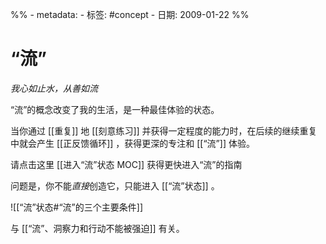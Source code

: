 %% - metadata:
	- 标签: #concept 
	- 日期: 2009-01-22 %% 
# “流”
*我心如止水，从善如流*

“流”的概念改变了我的生活，是一种最佳体验的状态。

当你通过 [[重复]] 地 [[刻意练习]] 并获得一定程度的能力时，在后续的继续重复中就会产生 [[正反馈循环]] ，获得更深的专注和 [[“流”]] 体验。

请点击这里 [[进入“流”状态  MOC]] 获得更快进入“流”的指南

问题是，你不能*直接*创造它，只能进入 [[“流”状态]] 。

![[“流”状态#“流”的三个主要条件]]

与 [[“流”、洞察力和行动不能被强迫]] 有关。